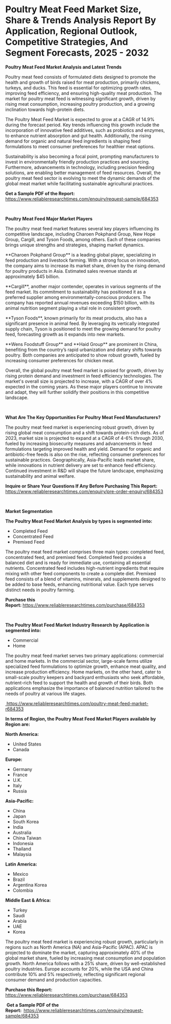 <p><h1>Poultry Meat Feed Market Size, Share & Trends Analysis Report By Application, Regional Outlook, Competitive Strategies, And Segment Forecasts, 2025 - 2032</h1></p><p><strong>Poultry Meat Feed Market Analysis and Latest Trends</strong></p>
<p><p>Poultry meat feed consists of formulated diets designed to promote the health and growth of birds raised for meat production, primarily chickens, turkeys, and ducks. This feed is essential for optimizing growth rates, improving feed efficiency, and ensuring high-quality meat production. The market for poultry meat feed is witnessing significant growth, driven by rising meat consumption, increasing poultry production, and a growing inclination towards high-protein diets.</p><p>The Poultry Meat Feed Market is expected to grow at a CAGR of 14.9% during the forecast period. Key trends influencing this growth include the incorporation of innovative feed additives, such as probiotics and enzymes, to enhance nutrient absorption and gut health. Additionally, the rising demand for organic and natural feed ingredients is shaping feed formulations to meet consumer preferences for healthier meat options.</p><p>Sustainability is also becoming a focal point, prompting manufacturers to invest in environmentally friendly production practices and sourcing. Furthermore, advancements in technology, including precision feeding solutions, are enabling better management of feed resources. Overall, the poultry meat feed sector is evolving to meet the dynamic demands of the global meat market while facilitating sustainable agricultural practices.</p></p>
<p><strong>Get a Sample PDF of the Report:&nbsp;</strong> <a href="https://www.reliableresearchtimes.com/enquiry/request-sample/684353?utm_campaign=2761&utm_medium=2&utm_source=Github&utm_content=ia&utm_term=19042025&utm_id=poultry-meat-feed">https://www.reliableresearchtimes.com/enquiry/request-sample/684353</a></p>
<p>&nbsp;</p>
<p><strong>Poultry Meat Feed Major Market Players</strong></p>
<p><p>The poultry meat feed market features several key players influencing its competitive landscape, including Charoen Pokphand Group, New Hope Group, Cargill, and Tyson Foods, among others. Each of these companies brings unique strengths and strategies, shaping market dynamics.</p><p>**Charoen Pokphand Group** is a leading global player, specializing in feed production and livestock farming. With a strong focus on innovation, the company aims to increase its market share, driven by the rising demand for poultry products in Asia. Estimated sales revenue stands at approximately $45 billion.</p><p>**Cargill**, another major contender, operates in various segments of the feed market. Its commitment to sustainability has positioned it as a preferred supplier among environmentally-conscious producers. The company has reported annual revenues exceeding $150 billion, with its animal nutrition segment playing a vital role in consistent growth.</p><p>**Tyson Foods**, known primarily for its meat products, also has a significant presence in animal feed. By leveraging its vertically integrated supply chain, Tyson is positioned to meet the growing demand for poultry feed, forecasting growth as it expands into new markets.</p><p>**Wens Foodstuff Group** and **Haid Group** are prominent in China, benefiting from the country’s rapid urbanization and dietary shifts towards poultry. Both companies are anticipated to show robust growth, fueled by increasing consumer preferences for chicken meat.</p><p>Overall, the global poultry meat feed market is poised for growth, driven by rising protein demand and investment in feed efficiency technologies. The market's overall size is projected to increase, with a CAGR of over 4% expected in the coming years. As these major players continue to innovate and adapt, they will further solidify their positions in this competitive landscape.</p></p>
<p>&nbsp;</p>
<p><strong>What Are The Key Opportunities For Poultry Meat Feed Manufacturers?</strong></p>
<p><p>The poultry meat feed market is experiencing robust growth, driven by rising global meat consumption and a shift towards protein-rich diets. As of 2023, market size is projected to expand at a CAGR of 4-6% through 2030, fueled by increasing biosecurity measures and advancements in feed formulations targeting improved health and yield. Demand for organic and antibiotic-free feeds is also on the rise, reflecting consumer preferences for sustainable practices. Geographically, Asia-Pacific leads market share, while innovations in nutrient delivery are set to enhance feed efficiency. Continued investment in R&D will shape the future landscape, emphasizing sustainability and animal welfare.</p></p>
<p><strong>Inquire or Share Your Questions If Any Before Purchasing This Report:</strong> <a href="https://www.reliableresearchtimes.com/enquiry/pre-order-enquiry/684353?utm_campaign=2761&utm_medium=2&utm_source=Github&utm_content=ia&utm_term=19042025&utm_id=poultry-meat-feed">https://www.reliableresearchtimes.com/enquiry/pre-order-enquiry/684353</a></p>
<p>&nbsp;</p>
<p><strong>Market Segmentation</strong></p>
<p><strong>The Poultry Meat Feed Market Analysis by types is segmented into:</strong></p>
<p><ul><li>Completed Feed</li><li>Concentrated Feed</li><li>Premixed Feed</li></ul></p>
<p><p>The poultry meat feed market comprises three main types: completed feed, concentrated feed, and premixed feed. Completed feed provides a balanced diet and is ready for immediate use, containing all essential nutrients. Concentrated feed includes high-nutrient ingredients that require mixing with other feed components to create a complete diet. Premixed feed consists of a blend of vitamins, minerals, and supplements designed to be added to base feeds, enhancing nutritional value. Each type serves distinct needs in poultry farming.</p></p>
<p><strong>Purchase this Report:&nbsp;</strong><a href="https://www.reliableresearchtimes.com/purchase/684353?utm_campaign=2761&utm_medium=2&utm_source=Github&utm_content=ia&utm_term=19042025&utm_id=poultry-meat-feed">https://www.reliableresearchtimes.com/purchase/684353</a></p>
<p>&nbsp;</p>
<p><strong>The Poultry Meat Feed Market Industry Research by Application is segmented into:</strong></p>
<p><ul><li>Commercial</li><li>Home</li></ul></p>
<p><p>The poultry meat feed market serves two primary applications: commercial and home markets. In the commercial sector, large-scale farms utilize specialized feed formulations to optimize growth, enhance meat quality, and increase production efficiency. Home markets, on the other hand, cater to small-scale poultry keepers and backyard enthusiasts who seek affordable, nutrient-rich feed to support the health and growth of their birds. Both applications emphasize the importance of balanced nutrition tailored to the needs of poultry at various life stages.</p></p>
<p><a href="https://www.reliableresearchtimes.com/poultry-meat-feed-market-r684353?utm_campaign=2761&utm_medium=2&utm_source=Github&utm_content=ia&utm_term=19042025&utm_id=poultry-meat-feed">&nbsp;https://www.reliableresearchtimes.com/poultry-meat-feed-market-r684353</a></p>
<p><strong>In terms of Region, the Poultry Meat Feed Market Players available by Region are:</strong></p>
<p>
    <p> <strong> North America: </strong>
        <ul>
            <li>United States</li>
            <li>Canada</li>
        </ul>
        </p> 
    <p> <strong> Europe: </strong>
        <ul>
            <li>Germany</li>
            <li>France</li>
            <li>U.K.</li>
            <li>Italy</li>
            <li>Russia</li>
        </ul>
        </p> 
    <p> <strong> Asia-Pacific: </strong>
        <ul>
            <li>China</li>
            <li>Japan</li>
            <li>South Korea</li>
            <li>India</li>
            <li>Australia</li>
            <li>China Taiwan</li>
            <li>Indonesia</li>
            <li>Thailand</li>
            <li>Malaysia</li>
        </ul>
        </p> 
    <p> <strong> Latin America: </strong>
        <ul>
            <li>Mexico</li>
            <li>Brazil</li>
            <li>Argentina Korea</li>
            <li>Colombia</li>
        </ul>
        </p> 
    <p> <strong> Middle East & Africa: </strong>
        <ul>
            <li>Turkey</li>
            <li>Saudi</li>
            <li>Arabia</li>
            <li>UAE</li>
            <li>Korea</li>
        </ul>
    </p>
    </p>
<p><p>The poultry meat feed market is experiencing robust growth, particularly in regions such as North America (NA) and Asia-Pacific (APAC). APAC is projected to dominate the market, capturing approximately 40% of the global market share, fueled by increasing meat consumption and population growth. North America follows with a 25% share, driven by well-established poultry industries. Europe accounts for 20%, while the USA and China contribute 10% and 5% respectively, reflecting significant regional consumer demand and production capacities.</p></p>
<p><strong>Purchase this Report: </strong><a href="https://www.reliableresearchtimes.com/purchase/684353?utm_campaign=2761&utm_medium=2&utm_source=Github&utm_content=ia&utm_term=19042025&utm_id=poultry-meat-feed">https://www.reliableresearchtimes.com/purchase/684353</a></p>
<p>&nbsp;<strong>Get a Sample PDF of the Report:&nbsp;&nbsp;</strong><a href="https://www.reliableresearchtimes.com/enquiry/request-sample/684353?utm_campaign=2761&utm_medium=2&utm_source=Github&utm_content=ia&utm_term=19042025&utm_id=poultry-meat-feed">https://www.reliableresearchtimes.com/enquiry/request-sample/684353</a></p>
<p><strong></strong></p>
<p><p></p><p></p><p></p></p>